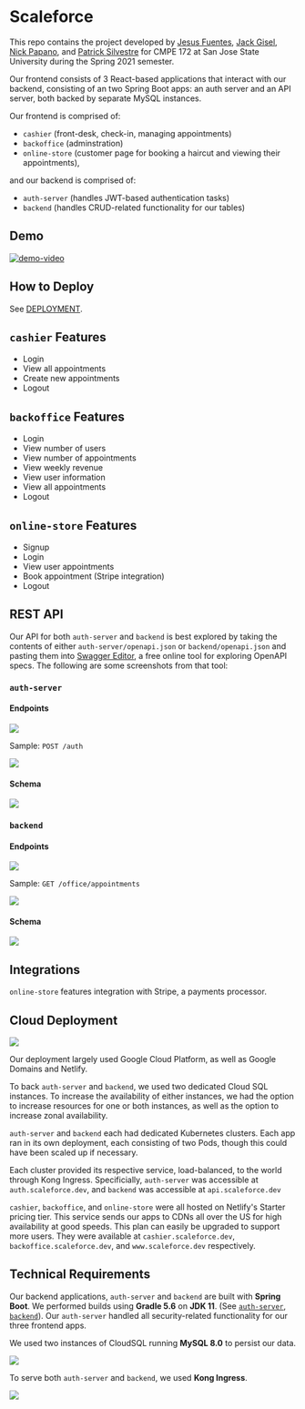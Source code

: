 # Scaleforce

This repo contains the project developed by [Jesus
Fuentes](https://github.com/jefuentesnava), [Jack
Gisel](https://github.com/jackgisel), [Nick
Papano](https://github.com/npapano42), and [Patrick
Silvestre](https://github.com/pjsilvestre) for CMPE 172 at San Jose State
University during the Spring 2021 semester.

Our frontend consists of 3 React-based applications that interact with our
backend, consisting of an two Spring Boot apps: an auth server and an API
server, both backed by separate MySQL instances.

Our frontend is comprised of:

- `cashier` (front-desk, check-in, managing appointments)
- `backoffice` (adminstration)
- `online-store` (customer page for booking a haircut and viewing their
  appointments),

and our backend is comprised of:

- `auth-server` (handles JWT-based authentication tasks)
- `backend` (handles CRUD-related functionality for our tables)

## Demo

[![demo-video](https://img.youtube.com/vi/U9UvwEexSOw/0.jpg)](https://www.youtube.com/watch?v=U9UvwEexSOw)

## How to Deploy

See
[DEPLOYMENT](https://github.com/nguyensjsu/sp21-172-scaleforce/blob/main/DEPLOYMENT.md).

## `cashier` Features

- Login
- View all appointments
- Create new appointments
- Logout

## `backoffice` Features

- Login
- View number of users
- View number of appointments
- View weekly revenue
- View user information
- View all appointments
- Logout

## `online-store` Features

- Signup
- Login
- View user appointments
- Book appointment (Stripe integration)
- Logout

## REST API

Our API for both `auth-server` and `backend` is best explored by taking the
contents of either `auth-server/openapi.json` or `backend/openapi.json` and
pasting them into [Swagger Editor](https://editor.swagger.io/), a free online
tool for exploring OpenAPI specs. The following are some screenshots from that
tool:

### `auth-server`

#### Endpoints

![](./images/swagger-auth-server-endpoints.png)

Sample: `POST /auth`

![](./images/swagger-auth-server-sample.png)

#### Schema

![](./images/swagger-auth-server-schema.png)


### `backend`

#### Endpoints

![](./images/swagger-backend-endpoints.png)

Sample: `GET /office/appointments`

![](./images/swagger-backend-sample.png)

#### Schema

![](./images/swagger-backend-schema.png)

## Integrations

`online-store` features integration with Stripe, a payments processor.

## Cloud Deployment

![](./images/cloud-diagram.png)

Our deployment largely used Google Cloud Platform, as well as Google Domains and
Netlify.

To back `auth-server` and `backend`, we used two dedicated Cloud SQL instances.
To increase the availability of either instances, we had the option to increase
resources for one or both instances, as well as the option to increase zonal
availability.

`auth-server` and `backend` each had dedicated Kubernetes clusters. Each app
ran in its own deployment, each consisting of two Pods, though this could have been
scaled up if necessary.

Each cluster provided its respective service, load-balanced, to the world
through Kong Ingress. Specificially, `auth-server` was accessible at
`auth.scaleforce.dev`, and `backend` was accessible at `api.scaleforce.dev`

`cashier`, `backoffice`, and `online-store` were all hosted on Netlify's Starter
pricing tier. This service sends our apps to CDNs all over the US for high
availability at good speeds. This plan can easily be upgraded to support more
users. They were available at `cashier.scaleforce.dev`,
`backoffice.scaleforce.dev`, and `www.scaleforce.dev` respectively.

## Technical Requirements

Our backend applications, `auth-server` and `backend` are built with **Spring
Boot**. We performed builds using **Gradle 5.6** on **JDK 11**. (See
[`auth-server`](https://github.com/nguyensjsu/sp21-172-scaleforce/tree/main/auth-server),
[`backend`](https://github.com/nguyensjsu/sp21-172-scaleforce/tree/main/backend)).
Our `auth-server` handled all security-related functionality for our three
frontend apps.

We used two instances of CloudSQL running **MySQL 8.0** to persist our data.

![](./images/cloud-sql.png)

To serve both `auth-server` and `backend`, we used **Kong Ingress**.

![](./images/kong-ingress.png)

